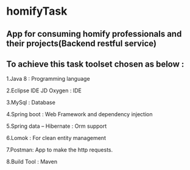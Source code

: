 # homifyTask
## App for consuming homify professionals and their projects(Backend restful service)
## To achieve this task toolset chosen as below :
   1.Java 8 : Programming language
   
   2.Eclipse IDE JD Oxygen : IDE
   
   3.MySql : Database
   
   4.Spring boot : Web Framework and dependency injection
   
   5.Spring data – Hibernate : Orm support
   
   6.Lomok : For clean entity management
   
   7.Postman: App to make the http requests.
   
   8.Build Tool : Maven

